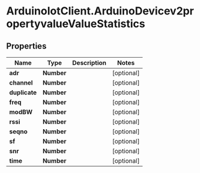 # ArduinoIotClient.ArduinoDevicev2propertyvalueValueStatistics

## Properties

Name | Type | Description | Notes
------------ | ------------- | ------------- | -------------
**adr** | **Number** |  | [optional] 
**channel** | **Number** |  | [optional] 
**duplicate** | **Number** |  | [optional] 
**freq** | **Number** |  | [optional] 
**modBW** | **Number** |  | [optional] 
**rssi** | **Number** |  | [optional] 
**seqno** | **Number** |  | [optional] 
**sf** | **Number** |  | [optional] 
**snr** | **Number** |  | [optional] 
**time** | **Number** |  | [optional] 


